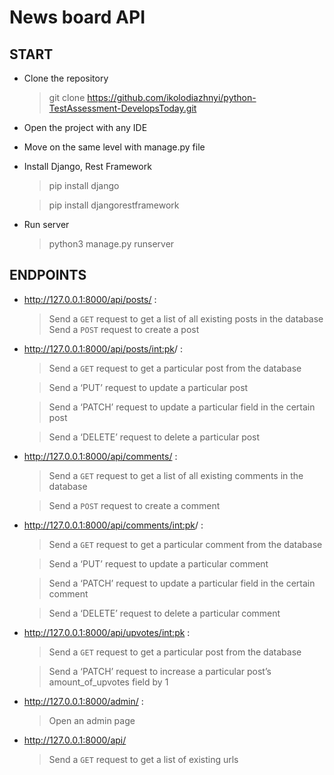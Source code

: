 News board API
====================

START
------------

- Clone the repository
	> git clone https://github.com/ikolodiazhnyi/python-TestAssessment-DevelopsToday.git
- Open the project with any IDE
- Move on the same level with manage.py file
- Install Django, Rest Framework
	> pip install django
	
	> pip install djangorestframework
- Run server
	> python3 manage.py runserver

ENDPOINTS
--------------

- http://127.0.0.1:8000/api/posts/ :
    > Send a `GET` request to get a list of all existing posts in the database
	> Send a `POST` request to create a post


- http://127.0.0.1:8000/api/posts/<int:pk>/ :
    > Send a `GET` request to get a particular post from the database
    
    > Send a ‘PUT’ request to update a particular post
    
    > Send a ‘PATCH’ request to update a particular field in the certain post
    
    > Send a ‘DELETE’ request to delete a particular post


- http://127.0.0.1:8000/api/comments/ :
    > Send a `GET` request to get a list of all existing comments in the database
    
    > Send a `POST` request to create a comment


- http://127.0.0.1:8000/api/comments/<int:pk>/ :
    > Send a `GET` request to get a particular comment from the database
    
    > Send a ‘PUT’ request to update a particular comment
    
    > Send a ‘PATCH’ request to update a particular field in the certain comment
    
    > Send a ‘DELETE’ request to delete a particular comment


- http://127.0.0.1:8000/api/upvotes/<int:pk> :
	> Send a `GET` request to get a particular post from the database
	
	> Send a ‘PATCH’ request to increase a particular post’s amount_of_upvotes field by 1


- http://127.0.0.1:8000/admin/ :
	> Open an admin page


- http://127.0.0.1:8000/api/
	> Send a `GET` request to get a list of existing urls
